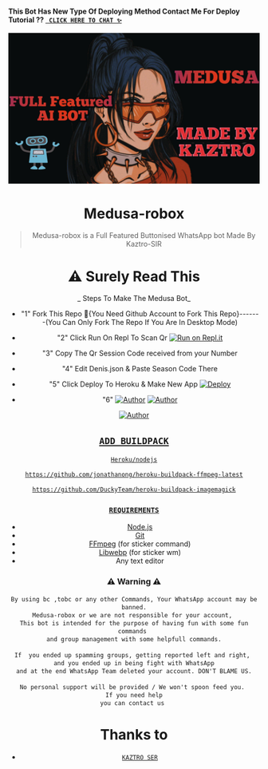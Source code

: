 #### This Bot Has New Type Of Deploying Method Contact Me For Deploy Tutorial ?? [` CLICK HERE TO CHAT ✨`](https://Wa.me/+916238635425?text=Hello%20Kaztro%20SER🌝...Deploy%20Trick%20Paranjuthaa😌💝) 



<div align="center">
</p>


<div align="center">
<img src="life.jpg" alt="Pepe" width="640" />

# Medusa-robox

> Medusa-robox is a Full Featured Buttonised WhatsApp bot Made By Kaztro-SIR
>
>

# ⚠️ Surely Read This 

_ Steps To Make The Medusa Bot_

* "1" Fork This Repo 🔴{You Need Github Account to Fork This Repo}-------(You Can Only Fork The Repo If You Are In Desktop Mode)

* "2" Click Run On Repl To Scan Qr [![Run on Repl.it](https://repl.it/badge/github/quiec/whatsAlfa)](https://replit.com/@Devin-Carlos/Medusa-Qr-Code)
  
* "3" Copy The Qr Session Code received from your Number

* "4" Edit Denis.json & Paste Season Code There

* "5" Click Deploy To Heroku & Make New App [![Deploy](https://www.herokucdn.com/deploy/button.svg)](https://heroku.com) 
<p align="center">

* "6"
 <a href="https://github.com/Devin-Carlos"><img title="Author" src="https://img.shields.io/badge/Author-Kaztro-blue.svg?style=for-the-badge&logo=github" /></a>  <a href="https://Wa.me/+916238635425?text=Hello%20Kaztro%20Bro🌝...fen%20boi%20aan😌💝"><img title="Author" src="https://img.shields.io/badge/Owner-Kaztro-blue.svg?style=for-the-badge&logo=whatsapp" /></a>
<p align="center">
<a href="https://chat.whatsapp.com/BzhyWkAEU0t8oVl3s8p94m"><img title="Author" src="https://img.shields.io/badge/Watsapp-Group-blue.svg?style=for-the-badge&logo=whatsapp"
</p>

 

## `ADD BUILDPACK`

```
Heroku/nodejs
```
```
https://github.com/jonathanong/heroku-buildpack-ffmpeg-latest
```
```
https://github.com/DuckyTeam/heroku-buildpack-imagemagick
```

### `REQUIREMENTS`
* [Node.js](https://nodejs.org/en/)
* [Git](https://git-scm.com/downloads)
* [FFmpeg](https://github.com/BtbN/FFmpeg-Builds/releases) (for sticker command)
* [Libwebp](https://developers.google.com/speed/webp/download) (for sticker wm)
* Any text editor



### ⚠ Warning ⚠

```
By using bc ,tobc or any other Commands, Your WhatsApp account may be banned.
Medusa-robox or we are not responsible for your account, 
This bot is intended for the purpose of having fun with some fun commands 
and group management with some helpfull commands.

If  you ended up spamming groups, getting reported left and right, 
and you ended up in being fight with WhatsApp
and at the end WhatsApp Team deleted your account. DON'T BLAME US.

No personal support will be provided / We won't spoon feed you. 
If you need help
you can contact us 
```

# Thanks to
* [`KAZTRO SER`](https://github.com/Devin-Carlos)



